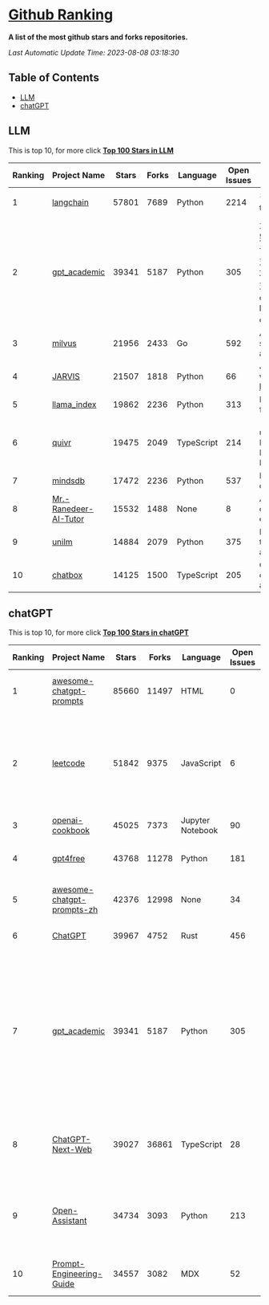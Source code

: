 [Github Ranking](./README.md)
==========

**A list of the most github stars and forks repositories.**

*Last Automatic Update Time: 2023-08-08 03:18:30*

## Table of Contents
 * [LLM](#LLM)
 * [chatGPT](#chatGPT)

## LLM

This is top 10, for more click **[Top 100 Stars in LLM](Top100/LLM.md)**

| Ranking | Project Name | Stars | Forks | Language | Open Issues | Description | Last Commit |
| ------- | ------------ | ----- | ----- | -------- | ----------- | ----------- | ----------- |
| 1 | [langchain](https://github.com/langchain-ai/langchain) | 57801 | 7689 | Python | 2214 | ⚡ Building applications with LLMs through composability ⚡ | 2023-08-08T02:57:31Z |
| 2 | [gpt_academic](https://github.com/binary-husky/gpt_academic) | 39341 | 5187 | Python | 305 | 为ChatGPT/GLM提供图形交互界面，特别优化论文阅读/润色/写作体验，模块化设计，支持自定义快捷按钮&函数插件，支持Python和C++等项目剖析&自译解功能，PDF/LaTex论文翻译&总结功能，支持并行问询多种LLM模型，支持清华chatglm2等本地模型。兼容复旦MOSS, llama, rwkv, newbing, claude, claude2等 | 2023-08-07T17:33:32Z |
| 3 | [milvus](https://github.com/milvus-io/milvus) | 21956 | 2433 | Go | 592 | A cloud-native vector database, storage for next generation AI applications | 2023-08-08T03:17:08Z |
| 4 | [JARVIS](https://github.com/microsoft/JARVIS) | 21507 | 1818 | Python | 66 | JARVIS, a system to connect LLMs with ML community. Paper: https://arxiv.org/pdf/2303.17580.pdf | 2023-07-28T09:59:24Z |
| 5 | [llama_index](https://github.com/jerryjliu/llama_index) | 19862 | 2236 | Python | 313 | LlamaIndex (GPT Index) is a data framework for your LLM applications | 2023-08-08T02:52:07Z |
| 6 | [quivr](https://github.com/StanGirard/quivr) | 19475 | 2049 | TypeScript | 214 | 🧠 Dump all your files and chat with it using your Generative AI Second Brain using LLMs ( GPT 3.5/4, Private, Anthropic, VertexAI ) & Embeddings 🧠  | 2023-08-07T17:53:53Z |
| 7 | [mindsdb](https://github.com/mindsdb/mindsdb) | 17472 | 2236 | Python | 537 | MindsDB connects AI models to databases. | 2023-08-07T20:12:07Z |
| 8 | [Mr.-Ranedeer-AI-Tutor](https://github.com/JushBJJ/Mr.-Ranedeer-AI-Tutor) | 15532 | 1488 | None | 8 | A GPT-4 AI Tutor Prompt for customizable personalized learning experiences. | 2023-07-15T10:58:29Z |
| 9 | [unilm](https://github.com/microsoft/unilm) | 14884 | 2079 | Python | 375 | Large-scale Self-supervised Pre-training Across Tasks, Languages, and Modalities | 2023-08-07T04:56:41Z |
| 10 | [chatbox](https://github.com/Bin-Huang/chatbox) | 14125 | 1500 | TypeScript | 205 | Chatbox is a desktop app for multiple cutting-edge LLM models that available on Windows, Mac, Linux | 2023-08-04T12:33:36Z |


## chatGPT

This is top 10, for more click **[Top 100 Stars in chatGPT](Top100/chatGPT.md)**

| Ranking | Project Name | Stars | Forks | Language | Open Issues | Description | Last Commit |
| ------- | ------------ | ----- | ----- | -------- | ----------- | ----------- | ----------- |
| 1 | [awesome-chatgpt-prompts](https://github.com/f/awesome-chatgpt-prompts) | 85660 | 11497 | HTML | 0 | This repo includes ChatGPT prompt curation to use ChatGPT better. | 2023-08-07T18:21:55Z |
| 2 | [leetcode](https://github.com/azl397985856/leetcode) | 51842 | 9375 | JavaScript | 6 | 推荐免费ChatGPT网站：www.lintcode.com/chat-gpt?utm_source=tf-github-lucifer  LeetCode Solutions: A Record of My Problem Solving Journey.( leetcode题解，记录自己的leetcode解题之路。) | 2023-07-23T06:47:14Z |
| 3 | [openai-cookbook](https://github.com/openai/openai-cookbook) | 45025 | 7373 | Jupyter Notebook | 90 | Examples and guides for using the OpenAI API | 2023-08-07T02:29:12Z |
| 4 | [gpt4free](https://github.com/xtekky/gpt4free) | 43768 | 11278 | Python | 181 | The official gpt4free repository \| various collection of powerful language models | 2023-08-07T11:40:51Z |
| 5 | [awesome-chatgpt-prompts-zh](https://github.com/PlexPt/awesome-chatgpt-prompts-zh) | 42376 | 12998 | None | 34 | ChatGPT 中文调教指南。各种场景使用指南。学习怎么让它听你的话。 | 2023-07-28T12:40:00Z |
| 6 | [ChatGPT](https://github.com/lencx/ChatGPT) | 39967 | 4752 | Rust | 456 | 🔮 ChatGPT Desktop Application (Mac, Windows and Linux) | 2023-08-03T13:51:54Z |
| 7 | [gpt_academic](https://github.com/binary-husky/gpt_academic) | 39341 | 5187 | Python | 305 | 为ChatGPT/GLM提供图形交互界面，特别优化论文阅读/润色/写作体验，模块化设计，支持自定义快捷按钮&函数插件，支持Python和C++等项目剖析&自译解功能，PDF/LaTex论文翻译&总结功能，支持并行问询多种LLM模型，支持清华chatglm2等本地模型。兼容复旦MOSS, llama, rwkv, newbing, claude, claude2等 | 2023-08-07T17:33:32Z |
| 8 | [ChatGPT-Next-Web](https://github.com/Yidadaa/ChatGPT-Next-Web) | 39027 | 36861 | TypeScript | 28 | A well-designed cross-platform ChatGPT UI (Web / PWA / Linux / Win / MacOS). 一键拥有你自己的跨平台 ChatGPT 应用。 | 2023-08-07T11:32:55Z |
| 9 | [Open-Assistant](https://github.com/LAION-AI/Open-Assistant) | 34734 | 3093 | Python | 213 | OpenAssistant is a chat-based assistant that understands tasks, can interact with third-party systems, and retrieve information dynamically to do so. | 2023-08-07T18:39:33Z |
| 10 | [Prompt-Engineering-Guide](https://github.com/dair-ai/Prompt-Engineering-Guide) | 34557 | 3082 | MDX | 52 | 🐙 Guides, papers, lecture, notebooks and resources for prompt engineering | 2023-08-08T02:26:42Z |

